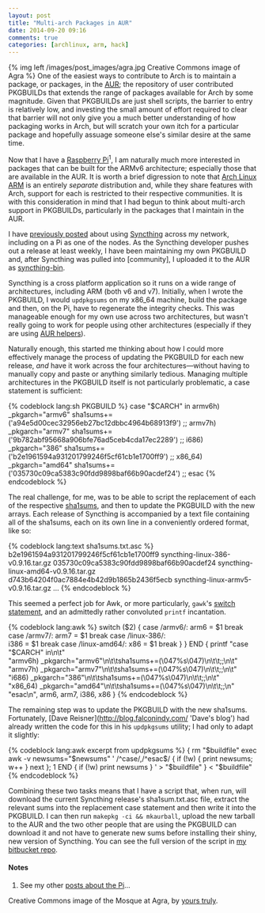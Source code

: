 ```yaml
---
layout: post
title: "Multi-arch Packages in AUR"
date: 2014-09-20 09:16
comments: true
categories: [archlinux, arm, hack]
---
```

{% img left /images/post_images/agra.jpg Creative Commons image of Agra %}
One of the easiest ways to contribute to Arch is to maintain a package, or
packages, in the 
<acronym title="Arch User Repository">[AUR](https://aur.archlinux.org/ 'AUR homepage')</acronym>;
the repository of user contributed PKGBUILDs that extends the range of packages available 
for Arch by some magnitude. Given that PKGBUILDs are just shell scripts, the barrier
to entry is relatively low, and investing the small amount of effort required to clear
that barrier will not only give you a much better understanding of how packaging works
in Arch, but will scratch your own itch for a particular package and hopefully assuage
someone else's similar desire at the same time.

Now that I have a 
[Raspberry Pi](http://www.raspberrypi.org/ 'Raspberry Pi site')<sup>1</sup>, I am 
naturally much more interested in packages that can be built for the ARMv6
architecture; especially those that are available in the AUR. It is worth a brief 
digression to note that 
[Arch Linux ARM](http://archlinuxarm.org/ 'AL ARM home page') is an entirely 
*separate* distribution and, while they share features with Arch, support for
each is restricted to their respective communities. It is with this
consideration in mind that I had begun to think about multi-arch support in
PKGBUILDs, particularly in the packages that I maintain in the AUR. 

I have
[previously posted](http://jasonwryan.com/blog/2014/05/10/syncthing/ 'Post on Syncthing')
about using [Syncthing](http://syncthing.net/ 'Open source synching: genius…')
across my network, including on a Pi as one of the nodes. As the Syncthing
developer pushes out a release at least weekly, I have been maintaining my own
PKGBUILD and, after Syncthing was pulled into [community], I uploaded it to the
AUR as
[syncthing-bin](https://aur.archlinux.org/packages/syncthing-bin 'AUR package'). 

Syncthing is a cross platform application so it runs on a wide range of
architectures, including ARM (both v6 and v7). Initially, when I wrote the
PKGBUILD, I would `updpkgsums` on my x86_64 machine, build the package and
then, on the Pi, have to regenerate the integrity checks. This was manageable
enough for my own use across two architectures, but wasn't really going to
work for people using other architectures (especially if they are using
[AUR helpers](http://jasonwryan.com/blog/2013/04/09/helpers/ 'My post on Yaourt')). 

Naturally enough, this started me thinking about how I could more effectively
manage the process of updating the PKGBUILD for each new release, *and* have it
work across the four architectures—without having to manually copy and paste or
anything similarly tedious. Managing multiple architectures in the PKGBUILD
itself is not particularly problematic, a case statement is sufficient:

{% codeblock lang:sh PKGBUILD %}
case "$CARCH" in
    armv6h) _pkgarch="armv6"
            sha1sums+=('a94e5d00cec32956eb27bc12dbbc4964b68913f9')
           ;;
    armv7h) _pkgarch="armv7"
            sha1sums+=('9b782abf95668a906bfe76ad5ceb4cda17ec2289')
           ;;
    i686) _pkgarch="386"
          sha1sums+=('b2e1961594a931201799246f5cf61cb1e1700ff9')
           ;;
    x86_64) _pkgarch="amd64"
            sha1sums+=('035730c09ca5383c90fdd9898baf66b90acdef24')
           ;;
esac
{% endcodeblock %}

The real challenge, for me, was to be able to script the replacement of each of
the respective 
[sha1sums](http://en.wikipedia.org/wiki/Sha1sum 'Wikipedia entry'), 
and then to update the PKGBUILD with the new arrays.  Each release of
Syncthing is accompanied by a text file containing all of the sha1sums, each on
its own line in a conveniently ordered format, like so:

{% codeblock lang:text sha1sums.txt.asc %}
b2e1961594a931201799246f5cf61cb1e1700ff9    syncthing-linux-386-v0.9.16.tar.gz
035730c09ca5383c90fdd9898baf66b90acdef24    syncthing-linux-amd64-v0.9.16.tar.gz
d743b64204f0ac7884e4b42d9b1865b2436f5ecb    syncthing-linux-armv5-v0.9.16.tar.gz
…
{% endcodeblock %}

This seemed a perfect job for Awk, or more particularly, `gawk`'s 
[switch statement](https://www.gnu.org/software/gawk/manual/html_node/Switch-Statement.html 'Gawk manual'),
and an admittedly rather convoluted `printf` incantation.

{% codeblock lang:awk %}
    switch ($2) {
      case /armv6/:
        arm6 = $1
        break
      case /armv7/:
        arm7 = $1
        break
      case /linux-386/:                                                                       
        i386 = $1
        break
      case /linux-amd64/:
        x86 = $1
        break
      }
  }
END {
  printf "case \"$CARCH\" in\n\t"\
         "armv6h) _pkgarch=\"armv6\"\n\t\tsha1sums+=(\047%s\047)\n\t\t;;\n\t"\
         "armv7h) _pkgarch=\"armv7\"\n\t\tsha1sums+=(\047%s\047)\n\t\t;;\n\t"\
         "i686) _pkgarch=\"386\"\n\t\tsha1sums+=(\047%s\047)\n\t\t;;\n\t"\
         "x86_64) _pkgarch=\"amd64\"\n\t\tsha1sums+=(\047%s\047)\n\t\t;;\n"\
         "esac\n",
         arm6, arm7, i386, x86
}
{% endcodeblock %}

The remaining step was to update the PKGBUILD with the new sha1sums. Fortunately,
[Dave Reisner](http://blog.falconindy.com/ 'Dave's blog') had already written the code
for this in his `updpkgsums` utility; I had only to adapt it slightly:

{% codeblock lang:awk excerpt from updpkgsums %}
{
  rm "$buildfile"
  exec awk -v newsums="$newsums" '
    /^case/,/^esac$/ {
      if (!w) { print newsums; w++ }
        next
      }; 1
      END { if (!w) print newsums }
  ' > "$buildfile"
} < "$buildfile"
{% endcodeblock %}

Combining these two tasks means that I have a script that, when run, will download
the current Syncthing release's <span class="file">sha1sum.txt.asc</span>
file, extract the relevant sums into the replacement case statement and then
write it into the PKGBUILD. I can then run `makepkg -ci && mkaurball`, upload
the new tarball to the AUR and the two other people that are using the PKGBUILD
can download it and not have to generate new sums before installing their
shiny, new version of Syncthing. You can see the full version of the script in 
[my bitbucket repo](https://bitbucket.org/jasonwryan/shiv/src/tip/Scripts/upsync 'Tip…').

#### Notes
1. See my other [posts about the Pi](http://jasonwryan.com/blog/categories/arm/)…

Creative Commons image of the Mosque at Agra, by 
[yours truly](https://www.flickr.com/photos/jasonwryan/14986166957/). 
